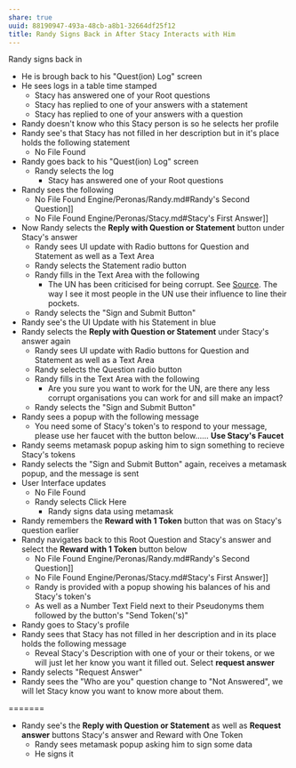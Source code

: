 ```yaml
---
share: true
uuid: 88190947-493a-48cb-a8b1-32664df25f12
title: Randy Signs Back in After Stacy Interacts with Him
---
```

Randy signs back in
* He is brough back to his "Quest(ion) Log" screen
* He sees logs in a table time stamped
	* Stacy has answered one of your Root questions
	* Stacy has replied to one of your answers with a statement
	* Stacy has replied to one of your answers with a question
* Randy doesn't know who this Stacy person is so he selects her profile
* Randy see's that Stacy has not filled in her description but in it's place holds the following statement
	* No File Found
* Randy goes back to his "Quest(ion) Log" screen
	* Randy selects the log
		* Stacy has answered one of your Root questions
* Randy sees the following
	* No File Found Engine/Peronas/Randy.md#Randy's Second Question]]
	* No File Found Engine/Peronas/Stacy.md#Stacy's First Answer]]
* Now Randy selects the **Reply with Question or Statement** button under Stacy's answer
	* Randy sees UI update with Radio buttons for Question and Statement as well as a Text Area
	* Randy selects the Statement radio button
	* Randy fills in the Text Area with the following
		* The UN has been criticised for being corrupt. See [Source](https://en.wikipedia.org/wiki/Criticism_of_the_United_Nations). The way I see it most people in the UN use their influence to line their pockets.
	* Randy selects the "Sign and Submit Button"
* Randy see's the UI Update with his Statement in blue
* Randy selects the **Reply with Question or Statement** under Stacy's answer again
	* Randy sees UI update with Radio buttons for Question and Statement as well as a Text Area
	* Randy selects the Question radio button
	* Randy fills in the Text Area with the following
		* Are you sure you want to work for the UN, are there any less corrupt organisations you can work for and sill make an impact?
	* Randy selects the "Sign and Submit Button"
* Randy sees a popup with the following message
	* You need some of Stacy's token's to respond to your message, please use her faucet with the button below...... **Use Stacy's Faucet**
* Randy seems metamask popup asking him to sign something to recieve Stacy's tokens
* Randy selects the "Sign and Submit Button" again, receives a metamask popup, and the message is sent
* User Interface updates 
	* No File Found
	* Randy selects Click Here
		* Randy signs data using metamask
* Randy remembers the **Reward with 1 Token** button that was on Stacy's question earlier
* Randy navigates back to this Root Question and Stacy's answer and select the **Reward with 1 Token** button below
	* No File Found Engine/Peronas/Randy.md#Randy's Second Question]]
	* No File Found Engine/Peronas/Stacy.md#Stacy's First Answer]]
	* Randy is provided with a popup showing his balances of his and Stacy's token's
	* As well as a Number Text Field next to their Pseudonyms them followed by the button's "Send Token('s)"
* Randy goes to Stacy's profile
* Randy sees that Stacy has not filled in her description and in its place holds the following message
	* Reveal Stacy's Description with one of your or their tokens, or we will just let her know you want it filled out. Select **request answer** 
* Randy selects "Request Answer"
* Randy sees the "Who are you" question change to "Not Answered", we will let Stacy know you want to know more about them.

=======
* Randy see's the **Reply with Question or Statement**  as well as **Request answer** buttons Stacy's answer and Reward with One Token
	* Randy sees metamask popup asking him to sign some data
	* He signs it